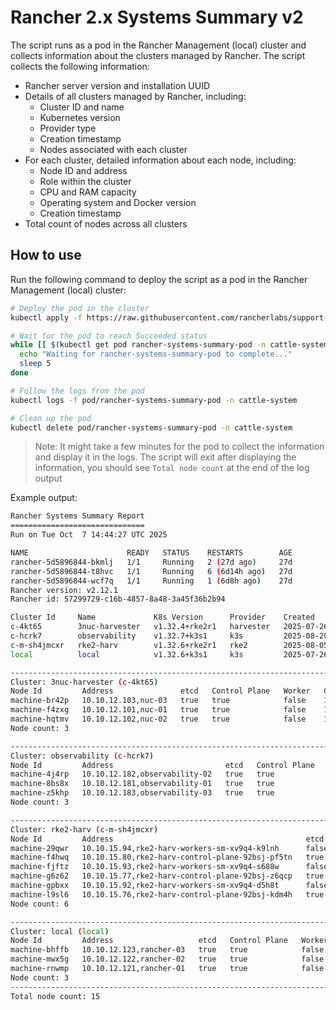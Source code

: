 # Rancher 2.x Systems Summary v2

The script runs as a pod in the Rancher Management (local) cluster and collects information about the clusters managed by Rancher. The script collects the following information:

- Rancher server version and installation UUID
- Details of all clusters managed by Rancher, including:
  - Cluster ID and name
  - Kubernetes version
  - Provider type
  - Creation timestamp
  - Nodes associated with each cluster
- For each cluster, detailed information about each node, including:
  - Node ID and address
  - Role within the cluster
  - CPU and RAM capacity
  - Operating system and Docker version
  - Creation timestamp
- Total count of nodes across all clusters

## How to use

Run the following command to deploy the script as a pod in the Rancher Management (local) cluster:

```bash
# Deploy the pod in the cluster
kubectl apply -f https://raw.githubusercontent.com/rancherlabs/support-tools/master/collection/rancher/v2.x/systems-information-v2/deploy.yaml

# Wait for the pod to reach Succeeded status
while [[ $(kubectl get pod rancher-systems-summary-pod -n cattle-system -o 'jsonpath={..status.phase}') != "Succeeded" ]]; do
  echo "Waiting for rancher-systems-summary-pod to complete..."
  sleep 5
done

# Follow the logs from the pod
kubectl logs -f pod/rancher-systems-summary-pod -n cattle-system

# Clean up the pod
kubectl delete pod/rancher-systems-summary-pod -n cattle-system
```

> Note: It might take a few minutes for the pod to collect the information and display it in the logs. The script will exit after displaying the information, you should see `Total node count` at the end of the log output

Example output:

```bash
Rancher Systems Summary Report
==============================
Run on Tue Oct  7 14:44:27 UTC 2025

NAME                      READY   STATUS    RESTARTS        AGE
rancher-5d5896844-bkmlj   1/1     Running   2 (27d ago)     27d
rancher-5d5896844-t8hvc   1/1     Running   6 (6d14h ago)   27d
rancher-5d5896844-wcf7q   1/1     Running   1 (6d8h ago)    27d
Rancher version: v2.12.1
Rancher id: 57299729-c16b-4857-8a48-3a45f36b2b94

Cluster Id     Name             K8s Version      Provider    Created                Nodes
c-4kt65        3nuc-harvester   v1.32.4+rke2r1   harvester   2025-07-26T21:28:19Z   <none>
c-hcrk7        observability    v1.32.7+k3s1     k3s         2025-08-20T20:16:37Z   <none>
c-m-sh4jmcxr   rke2-harv        v1.32.6+rke2r1   rke2        2025-08-05T20:04:21Z   <none>
local          local            v1.32.6+k3s1     k3s         2025-07-26T21:23:04Z   <none>

--------------------------------------------------------------------------------
Cluster: 3nuc-harvester (c-4kt65)
Node Id         Address               etcd   Control Plane   Worker   CPU   RAM          OS                     Container Runtime Version   Created
machine-br42p   10.10.12.103,nuc-03   true   true            false    12    65544020Ki   Harvester v1.5.1-rc2   containerd://2.0.4-k3s2     2025-07-26T21:30:26Z
machine-f4zxg   10.10.12.101,nuc-01   true   true            false    12    65560396Ki   Harvester v1.5.1-rc2   containerd://2.0.4-k3s2     2025-07-26T21:30:26Z
machine-hqtmv   10.10.12.102,nuc-02   true   true            false    12    65544008Ki   Harvester v1.5.1-rc2   containerd://2.0.4-k3s2     2025-07-26T21:30:26Z
Node count: 3

--------------------------------------------------------------------------------
Cluster: observability (c-hcrk7)
Node Id         Address                         etcd   Control Plane   Worker   CPU   RAM          OS                     Container Runtime Version    Created
machine-4j4rp   10.10.12.182,observability-02   true   true            false    4     16381888Ki   SUSE Linux Micro 6.1   containerd://2.0.5-k3s2.32   2025-08-20T20:17:40Z
machine-8bs8x   10.10.12.181,observability-01   true   true            false    4     16381892Ki   SUSE Linux Micro 6.1   containerd://2.0.5-k3s2.32   2025-08-20T20:17:40Z
machine-z5khp   10.10.12.183,observability-03   true   true            false    4     16381892Ki   SUSE Linux Micro 6.1   containerd://2.0.5-k3s2.32   2025-08-20T20:17:40Z
Node count: 3

--------------------------------------------------------------------------------
Cluster: rke2-harv (c-m-sh4jmcxr)
Node Id         Address                                           etcd    Control Plane   Worker   CPU   RAM         OS                     Container Runtime Version   Created
machine-29qwr   10.10.15.94,rke2-harv-workers-sm-xv9q4-k9lnh      false   false           true     4     8137228Ki   SUSE Linux Micro 6.1   containerd://2.0.5-k3s1     2025-08-25T15:38:35Z
machine-f4hwq   10.10.15.80,rke2-harv-control-plane-92bsj-pf5tn   true    true            false    2     4015184Ki   SUSE Linux Micro 6.1   containerd://2.0.5-k3s1     2025-08-05T20:13:11Z
machine-fjftz   10.10.15.93,rke2-harv-workers-sm-xv9q4-s688w      false   false           true     4     8137228Ki   SUSE Linux Micro 6.1   containerd://2.0.5-k3s1     2025-08-25T15:29:59Z
machine-g6z62   10.10.15.77,rke2-harv-control-plane-92bsj-z6qcp   true    true            false    2     4015184Ki   SUSE Linux Micro 6.1   containerd://2.0.5-k3s1     2025-08-05T20:12:37Z
machine-gpbxx   10.10.15.92,rke2-harv-workers-sm-xv9q4-d5h8t      false   false           true     4     8137228Ki   SUSE Linux Micro 6.1   containerd://2.0.5-k3s1     2025-08-25T15:29:37Z
machine-l9sl6   10.10.15.76,rke2-harv-control-plane-92bsj-kdm4h   true    true            false    2     4015184Ki   SUSE Linux Micro 6.1   containerd://2.0.5-k3s1     2025-08-05T20:10:11Z
Node count: 6

--------------------------------------------------------------------------------
Cluster: local (local)
Node Id         Address                   etcd   Control Plane   Worker   CPU   RAM         OS                                    Container Runtime Version    Created
machine-bhffb   10.10.12.123,rancher-03   true   true            false    2     7730528Ki   SUSE Linux Enterprise Server 15 SP6   containerd://2.0.5-k3s2.32   2025-07-31T13:32:48Z
machine-mwx5g   10.10.12.122,rancher-02   true   true            false    2     7730536Ki   SUSE Linux Enterprise Server 15 SP6   containerd://2.0.5-k3s1.32   2025-07-26T21:23:21Z
machine-rnwmp   10.10.12.121,rancher-01   true   true            false    2     7730536Ki   SUSE Linux Enterprise Server 15 SP6   containerd://2.0.5-k3s1.32   2025-07-26T21:23:21Z
Node count: 3
--------------------------------------------------------------------------------
Total node count: 15
```
